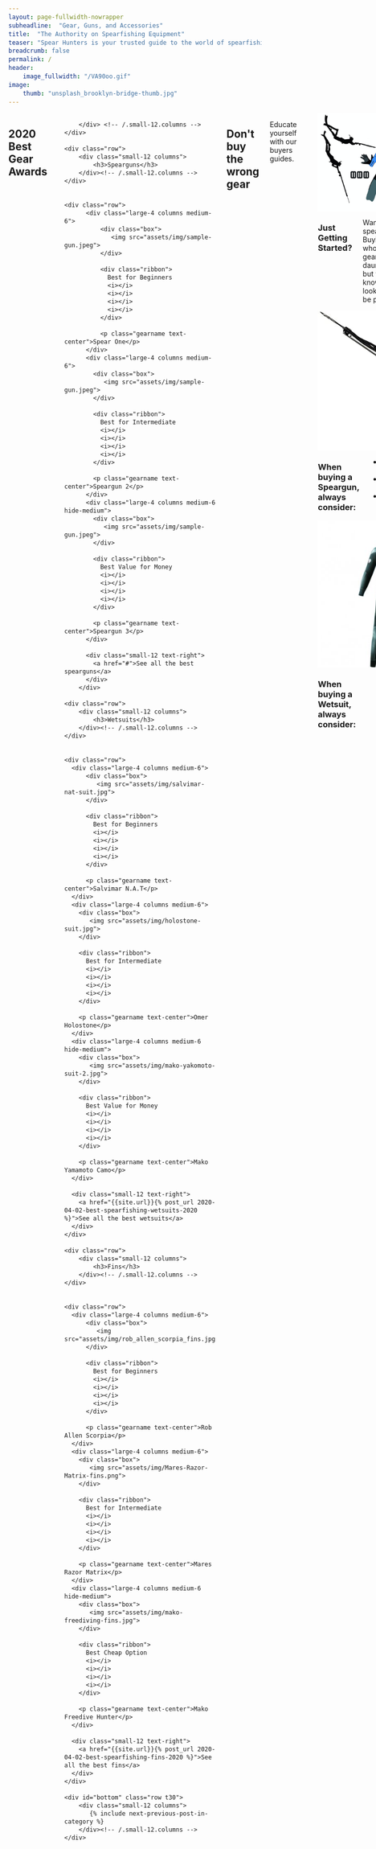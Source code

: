 ```yaml
---
layout: page-fullwidth-nowrapper
subheadline:  "Gear, Guns, and Accessories"
title:  "The Authority on Spearfishing Equipment"
teaser: "Spear Hunters is your trusted guide to the world of spearfishing equipment. Our experienced Spearos are here to advise you on the perfect gear for your situation. Need some advice? <a href='#contact-us'>Contact us</a> using the form below."
breadcrumb: false
permalink: /
header:
    image_fullwidth: "/VA90oo.gif"
image:
    thumb: "unsplash_brooklyn-bridge-thumb.jpg"
---
```


<div class="row t90">
  <div class="medium-12 columns best-gear-section">
    <div class="row">
        <div class="small-12 columns">
            <h2 class="arp-block__title arp-scroll-side text-center text-upper">
              <span class="arp-block__title-txt">2020 Best Gear Awards</span>
            </h2>

        </div> <!-- /.small-12.columns -->
    </div>

    <div class="row">
        <div class="small-12 columns">
            <h3>Spearguns</h3>
        </div><!-- /.small-12.columns -->
    </div>


    <div class="row">
          <div class="large-4 columns medium-6">
              <div class="box">
                 <img src="assets/img/sample-gun.jpeg">
              </div>

              <div class="ribbon">
                Best for Beginners
                <i></i>
                <i></i>
                <i></i>
                <i></i>
              </div>

              <p class="gearname text-center">Spear One</p>
          </div>
          <div class="large-4 columns medium-6">
            <div class="box">
               <img src="assets/img/sample-gun.jpeg">
            </div>

            <div class="ribbon">
              Best for Intermediate
              <i></i>
              <i></i>
              <i></i>
              <i></i>
            </div>

            <p class="gearname text-center">Speargun 2</p>
          </div>
          <div class="large-4 columns medium-6 hide-medium">
            <div class="box">
               <img src="assets/img/sample-gun.jpeg">
            </div>

            <div class="ribbon">
              Best Value for Money
              <i></i>
              <i></i>
              <i></i>
              <i></i>
            </div>

            <p class="gearname text-center">Speargun 3</p>
          </div>

          <div class="small-12 text-right">
            <a href="#">See all the best spearguns</a>
          </div>
        </div>

    <div class="row">
        <div class="small-12 columns">
            <h3>Wetsuits</h3>
        </div><!-- /.small-12.columns -->
    </div>


    <div class="row">
      <div class="large-4 columns medium-6">
          <div class="box">
             <img src="assets/img/salvimar-nat-suit.jpg">
          </div>

          <div class="ribbon">
            Best for Beginners
            <i></i>
            <i></i>
            <i></i>
            <i></i>
          </div>

          <p class="gearname text-center">Salvimar N.A.T</p>
      </div>
      <div class="large-4 columns medium-6">
        <div class="box">
           <img src="assets/img/holostone-suit.jpg">
        </div>

        <div class="ribbon">
          Best for Intermediate
          <i></i>
          <i></i>
          <i></i>
          <i></i>
        </div>

        <p class="gearname text-center">Omer Holostone</p>
      </div>
      <div class="large-4 columns medium-6 hide-medium">
        <div class="box">
           <img src="assets/img/mako-yakomoto-suit-2.jpg">
        </div>

        <div class="ribbon">
          Best Value for Money
          <i></i>
          <i></i>
          <i></i>
          <i></i>
        </div>

        <p class="gearname text-center">Mako Yamamoto Camo</p>
      </div>

      <div class="small-12 text-right">
        <a href="{{site.url}}{% post_url 2020-04-02-best-spearfishing-wetsuits-2020 %}">See all the best wetsuits</a>
      </div>
    </div>

    <div class="row">
        <div class="small-12 columns">
            <h3>Fins</h3>
        </div><!-- /.small-12.columns -->
    </div>


    <div class="row">
      <div class="large-4 columns medium-6">
          <div class="box">
             <img src="assets/img/rob_allen_scorpia_fins.jpg">
          </div>

          <div class="ribbon">
            Best for Beginners
            <i></i>
            <i></i>
            <i></i>
            <i></i>
          </div>

          <p class="gearname text-center">Rob Allen Scorpia</p>
      </div>
      <div class="large-4 columns medium-6">
        <div class="box">
           <img src="assets/img/Mares-Razor-Matrix-fins.png">
        </div>

        <div class="ribbon">
          Best for Intermediate
          <i></i>
          <i></i>
          <i></i>
          <i></i>
        </div>

        <p class="gearname text-center">Mares Razor Matrix</p>
      </div>
      <div class="large-4 columns medium-6 hide-medium">
        <div class="box">
           <img src="assets/img/mako-freediving-fins.jpg">
        </div>

        <div class="ribbon">
          Best Cheap Option
          <i></i>
          <i></i>
          <i></i>
          <i></i>
        </div>

        <p class="gearname text-center">Mako Freedive Hunter</p>
      </div>

      <div class="small-12 text-right">
        <a href="{{site.url}}{% post_url 2020-04-02-best-spearfishing-fins-2020 %}">See all the best fins</a>
      </div>
    </div>

    <div id="bottom" class="row t30">
        <div class="small-12 columns">
           {% include next-previous-post-in-category %}
        </div><!-- /.small-12.columns -->
    </div>


  </div><!-- /.medium-12.columns -->
</div><!-- /.row -->

<div class="fullwidth-primary t90">

  <div class="row text-center">
    <div class="large-12 columns">
      <h2 class="text-upper">Don't buy the wrong gear</h2>
      <p class="subtitle">Educate yourself with our buyers guides.</p>
      <p class="divider"></p>
    </div>
  </div>
</div>

<div class="buyers-guides">

  <div class="row t60 b60">
    <div class="large-6 columns">
      <img src="assets/img/spearfishing_gear_Depositphotos_30643065_ds.jpg">
    </div>
    <div class="large-6 columns">
      <h3>Just Getting Started?</h3>
      <p>Want to try spearfishing? Buying a whole set of gear is a daunting task, but when you know what to look for, it can be painless.</p>
      <a href="{{site.url}}{% post_url 2020-01-20-spearfishing-equipment-beginners %}">Read our beginners guide to spearfishing equipment</a>
    </div>
  </div>

  <div class="row t60">
    <div class="large-push-6 large-6 columns">
        <img src="assets/img/speargun.jpg">
    </div>
    <div class="large-pull-6 large-6 columns">
      <h3>When buying a Speargun, always consider:</h3>
      <ul class="should-know">
        <li>Diving environment</li>
        <li>Speargun material</li>
        <li>Band type</li>
      </ul>
      <a href="{{site.url}}{% post_url 2020-03-30-buying-a-speargun %}">Read speargun buyers guide</a>
    </div>
  </div>


  <div class="row t60 b60">
    <div class="large-6 columns">
      <img src="assets/img/cressi-competition2.jpg">
    </div>
    <div class="large-6 columns">
      <h3>When buying a Wetsuit, always consider:</h3>
      <ul class="should-know">
        <li>Water temperature</li>
        <li>Wetsuit lining</li>
        <li>Suit color</li>
      </ul>
      <a href="{{site.url}}{% post_url 2020-02-13-buying-a-wetsuit %}">Read wetsuit buyers guide</a>
    </div>
  </div>

</div>
